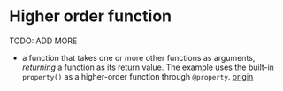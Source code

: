 # Higher order function

TODO: ADD MORE

- a function that takes one or more other functions as arguments, _returning_ a function as its return value. The example uses the built-in `property()` as a higher-order function through `@property`. [origin](./exercise-concepts/robot-simulator.md)
